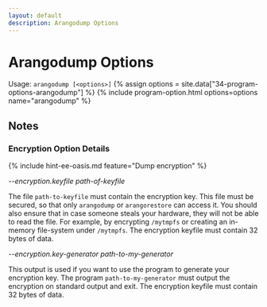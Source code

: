 ```yaml
---
layout: default
description: Arangodump Options
---
```

Arangodump Options
==================

Usage: `arangodump [<options>]`
{% assign options = site.data["34-program-options-arangodump"] %}
{% include program-option.html options=options name="arangodump" %}

Notes
-----

### Encryption Option Details

{% include hint-ee-oasis.md feature="Dump encryption" %}
 
*\--encryption.keyfile path-of-keyfile*

The file `path-to-keyfile` must contain the encryption key. This
file must be secured, so that only `arangodump` or `arangorestore` can access it.
You should also ensure that in case someone steals your hardware, they will not be
able to read the file. For example, by encrypting `/mytmpfs` or
creating an in-memory file-system under `/mytmpfs`. The encryption keyfile must 
contain 32 bytes of data.

*\--encryption.key-generator path-to-my-generator*

This output is used if you want to use the program to generate your encryption key.
The program `path-to-my-generator` must output the encryption on standard output
and exit. The encryption keyfile must contain 32 bytes of data.

